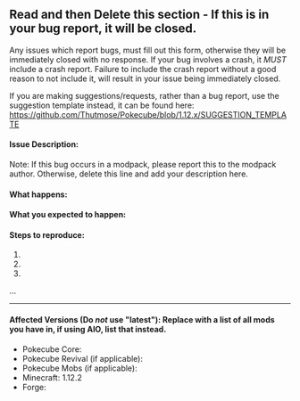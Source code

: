 ## Read and then Delete this section - If this is in your bug report, it will be closed.
Any issues which report bugs, must fill out this form, otherwise they will be immediately closed with no response.
If your bug involves a crash, it *MUST* include a crash report. Failure to include the crash report without a good reason to not include it, will result in your issue being immediately closed.

If you are making suggestions/requests, rather than a bug report, use the suggestion template instead, it can be found here: https://github.com/Thutmose/Pokecube/blob/1.12.x/SUGGESTION_TEMPLATE



#### Issue Description:
Note: If this bug occurs in a modpack, please report this to the modpack author. Otherwise, delete this line and add your description here.


#### What happens:



#### What you expected to happen:



#### Steps to reproduce:

1.
2.
3.
...

____
#### Affected Versions (Do *not* use "latest"): Replace with a list of all mods you have in, if using AIO, list that instead.

- Pokecube Core:
- Pokecube Revival (if applicable):
- Pokecube Mobs (if applicable):
- Minecraft: 1.12.2
- Forge:
